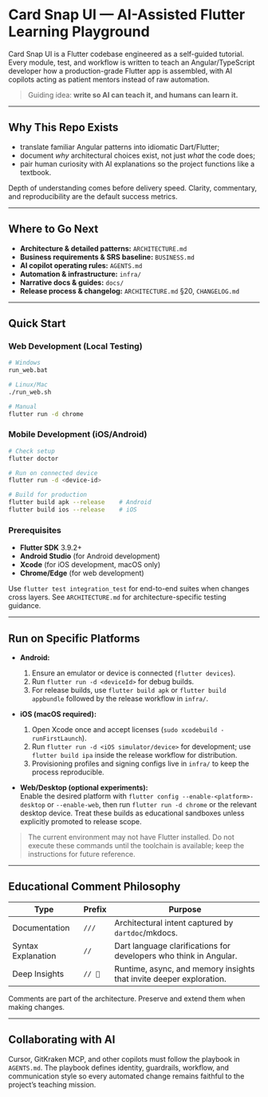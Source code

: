 # Card Snap UI — AI-Assisted Flutter Learning Playground

Card Snap UI is a Flutter codebase engineered as a self-guided tutorial.  
Every module, test, and workflow is written to teach an Angular/TypeScript developer how a production-grade Flutter app is assembled, with AI copilots acting as patient mentors instead of raw automation.

> Guiding idea: **write so AI can teach it, and humans can learn it.**

---

## Why This Repo Exists

- translate familiar Angular patterns into idiomatic Dart/Flutter;
- document *why* architectural choices exist, not just *what* the code does;
- pair human curiosity with AI explanations so the project functions like a textbook.

Depth of understanding comes before delivery speed. Clarity, commentary, and reproducibility are the default success metrics.

---

## Where to Go Next

- **Architecture & detailed patterns:** `ARCHITECTURE.md`
- **Business requirements & SRS baseline:** `BUSINESS.md`
- **AI copilot operating rules:** `AGENTS.md`
- **Automation & infrastructure:** `infra/`
- **Narrative docs & guides:** `docs/`
- **Release process & changelog:** `ARCHITECTURE.md` §20, `CHANGELOG.md`

---

## Quick Start

### Web Development (Local Testing)
```bash
# Windows
run_web.bat

# Linux/Mac  
./run_web.sh

# Manual
flutter run -d chrome
```

### Mobile Development (iOS/Android)
```bash
# Check setup
flutter doctor

# Run on connected device
flutter run -d <device-id>

# Build for production
flutter build apk --release    # Android
flutter build ios --release    # iOS
```

### Prerequisites
- **Flutter SDK** 3.9.2+
- **Android Studio** (for Android development)
- **Xcode** (for iOS development, macOS only)
- **Chrome/Edge** (for web development)

Use `flutter test integration_test` for end-to-end suites when changes cross layers. See `ARCHITECTURE.md` for architecture-specific testing guidance.

---

## Run on Specific Platforms

- **Android:**  
  1. Ensure an emulator or device is connected (`flutter devices`).  
  2. Run `flutter run -d <deviceId>` for debug builds.  
  3. For release builds, use `flutter build apk` or `flutter build appbundle` followed by the release workflow in `infra/`.

- **iOS (macOS required):**  
  1. Open Xcode once and accept licenses (`sudo xcodebuild -runFirstLaunch`).  
  2. Run `flutter run -d <iOS simulator/device>` for development; use `flutter build ipa` inside the release workflow for distribution.  
  3. Provisioning profiles and signing configs live in `infra/` to keep the process reproducible.

- **Web/Desktop (optional experiments):**  
  Enable the desired platform with `flutter config --enable-<platform>-desktop` or `--enable-web`, then run `flutter run -d chrome` or the relevant desktop device. Treat these builds as educational sandboxes unless explicitly promoted to release scope.

> The current environment may not have Flutter installed. Do not execute these commands until the toolchain is available; keep the instructions for future reference.

---

## Educational Comment Philosophy

| Type | Prefix | Purpose |
|------|--------|---------|
| Documentation | `///` | Architectural intent captured by `dartdoc`/mkdocs. |
| Syntax Explanation | `//` | Dart language clarifications for developers who think in Angular. |
| Deep Insights | `// 🧠` | Runtime, async, and memory insights that invite deeper exploration. |

Comments are part of the architecture. Preserve and extend them when making changes.

---

## Collaborating with AI

Cursor, GitKraken MCP, and other copilots must follow the playbook in `AGENTS.md`. The playbook defines identity, guardrails, workflow, and communication style so every automated change remains faithful to the project’s teaching mission.
